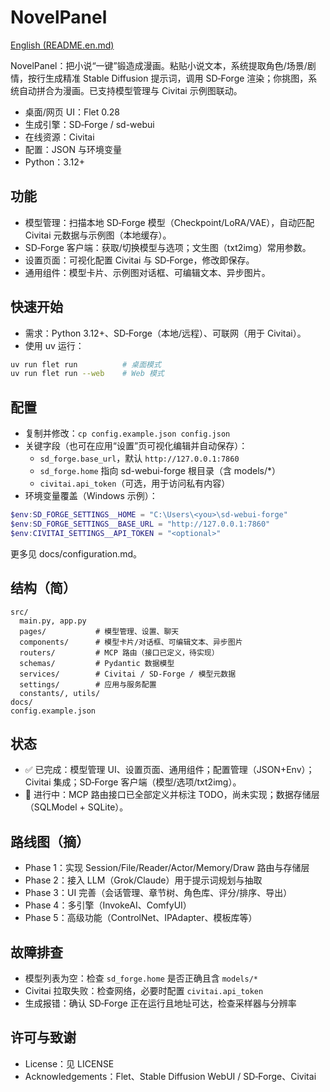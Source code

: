 # NovelPanel

[English (README.en.md)](README.en.md)

NovelPanel：把小说“一键”锻造成漫画。粘贴小说文本，系统提取角色/场景/剧情，按行生成精准 Stable Diffusion 提示词，调用 SD‑Forge 渲染；你挑图，系统自动拼合为漫画。已支持模型管理与 Civitai 示例图联动。

- 桌面/网页 UI：Flet 0.28
- 生成引擎：SD‑Forge / sd-webui
- 在线资源：Civitai
- 配置：JSON 与环境变量
- Python：3.12+

## 功能

- 模型管理：扫描本地 SD‑Forge 模型（Checkpoint/LoRA/VAE），自动匹配 Civitai 元数据与示例图（本地缓存）。
- SD‑Forge 客户端：获取/切换模型与选项；文生图（txt2img）常用参数。
- 设置页面：可视化配置 Civitai 与 SD‑Forge，修改即保存。
- 通用组件：模型卡片、示例图对话框、可编辑文本、异步图片。

## 快速开始

- 需求：Python 3.12+、SD‑Forge（本地/远程）、可联网（用于 Civitai）。
- 使用 uv 运行：

```bash
uv run flet run          # 桌面模式
uv run flet run --web    # Web 模式
```

## 配置

- 复制并修改：`cp config.example.json config.json`
- 关键字段（也可在应用“设置”页可视化编辑并自动保存）：
  - `sd_forge.base_url`，默认 `http://127.0.0.1:7860`
  - `sd_forge.home` 指向 sd-webui-forge 根目录（含 models/*）
  - `civitai.api_token`（可选，用于访问私有内容）
- 环境变量覆盖（Windows 示例）：

```powershell
$env:SD_FORGE_SETTINGS__HOME = "C:\Users\<you>\sd-webui-forge"
$env:SD_FORGE_SETTINGS__BASE_URL = "http://127.0.0.1:7860"
$env:CIVITAI_SETTINGS__API_TOKEN = "<optional>"
```

更多见 docs/configuration.md。

## 结构（简）

```
src/
  main.py, app.py
  pages/           # 模型管理、设置、聊天
  components/      # 模型卡片/对话框、可编辑文本、异步图片
  routers/         # MCP 路由（接口已定义，待实现）
  schemas/         # Pydantic 数据模型
  services/        # Civitai / SD-Forge / 模型元数据
  settings/        # 应用与服务配置
  constants/, utils/
docs/
config.example.json
```

## 状态

- ✅ 已完成：模型管理 UI、设置页面、通用组件；配置管理（JSON+Env）；Civitai 集成；SD‑Forge 客户端（模型/选项/txt2img）。
- 🚧 进行中：MCP 路由接口已全部定义并标注 TODO，尚未实现；数据存储层（SQLModel + SQLite）。

## 路线图（摘）

- Phase 1：实现 Session/File/Reader/Actor/Memory/Draw 路由与存储层
- Phase 2：接入 LLM（Grok/Claude）用于提示词规划与抽取
- Phase 3：UI 完善（会话管理、章节树、角色库、评分/排序、导出）
- Phase 4：多引擎（InvokeAI、ComfyUI）
- Phase 5：高级功能（ControlNet、IPAdapter、模板库等）

## 故障排查

- 模型列表为空：检查 `sd_forge.home` 是否正确且含 `models/*`
- Civitai 拉取失败：检查网络，必要时配置 `civitai.api_token`
- 生成报错：确认 SD‑Forge 正在运行且地址可达，检查采样器与分辨率

## 许可与致谢

- License：见 LICENSE
- Acknowledgements：Flet、Stable Diffusion WebUI / SD‑Forge、Civitai
